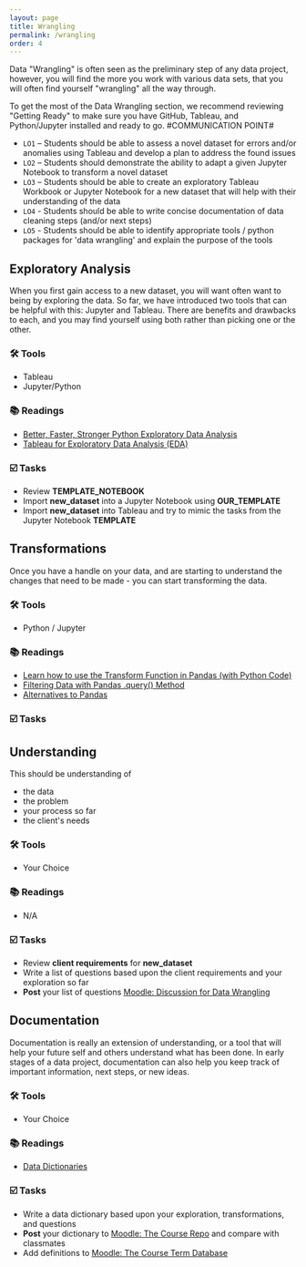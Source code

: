```yaml
---
layout: page
title: Wrangling
permalink: /wrangling
order: 4
---
```


Data "Wrangling" is often seen as the preliminary step of any data project, however, you will find the more you work with various data sets, that you will often find yourself "wrangling" all the way through. 

To get the most of the Data Wrangling section, we recommend reviewing "Getting Ready" to make sure you have GitHub, Tableau, and Python/Jupyter installed and ready to go. #COMMUNICATION POINT#

- `LO1` – Students should be able to assess a novel dataset for errors and/or anomalies using Tableau and develop a plan to address the found issues
- `LO2` – Students should demonstrate the ability to adapt a given Jupyter Notebook to transform a novel dataset 
- `LO3` – Students should be able to create an exploratory Tableau Workbook or Jupyter Notebook for a new dataset that will help with their understanding of the data
- `LO4` - Students should be able to write concise documentation of data cleaning steps (and/or next steps)
- `LO5` - Students should be able to identify appropriate tools / python packages for 'data wrangling' and explain the purpose of the tools

## Exploratory Analysis

When you first gain access to a new dataset, you will want often want to being by exploring the data. So far, we have introduced two tools that can be helpful with this: Jupyter and Tableau. There are benefits and drawbacks to each, and you may find yourself using both rather than picking one or the other. 

### 🛠 Tools
- Tableau
- Jupyter/Python

### 📚 Readings
- [Better, Faster, Stronger Python Exploratory Data Analysis](https://towardsdatascience.com/better-faster-stronger-python-exploratory-data-analysis-eda-e2a733890a64)
- [Tableau for Exploratory Data Analysis (EDA)](https://towardsdatascience.com/tableau-for-exploratory-data-analysis-eda-c503aa84515a)
  
### ☑️ Tasks
- Review **TEMPLATE_NOTEBOOK** 
- Import **new_dataset** into a Jupyter Notebook using **OUR_TEMPLATE**
- Import **new_dataset** into Tableau and try to mimic the tasks from the Jupyter Notebook **TEMPLATE**

## Transformations

Once you have a handle on your data, and are starting to understand the changes that need to be made - you can start transforming the data. 

### 🛠 Tools
- Python / Jupyter

### 📚 Readings
- [Learn how to use the Transform Function in Pandas (with Python Code)](https://www.analyticsvidhya.com/blog/2020/03/understanding-transform-function-python/)
- [Filtering Data with Pandas .query() Method](https://www.geeksforgeeks.org/python-filtering-data-with-pandas-query-method/)
- [Alternatives to Pandas](https://towardsdatascience.com/python-data-transformation-tools-for-etl-2cb20d76fcd0)
  
### ☑️ Tasks
## Understanding

This should be understanding of
- the data
- the problem
- your process so far
- the client's needs 


### 🛠 Tools
- Your Choice

### 📚 Readings
- N/A

### ☑️ Tasks
- Review **client requirements** for **new_dataset**
- Write a list of questions based upon the client requirements and your exploration so far
- **Post** your list of questions [Moodle: Discussion for Data Wrangling](https://moodle.met.ubc.ca/mod/forum/view.php?id=1251)
  
## Documentation

Documentation is really an extension of understanding, or a tool that will help your future self and others understand what has been done. In early stages of a data project, documentation can also help you keep track of important information, next steps, or new ideas.

### 🛠 Tools
- Your Choice
  
### 📚 Readings
- [Data Dictionaries](https://www.usgs.gov/products/data-and-tools/data-management/data-dictionaries)
  
### ☑️ Tasks
- Write a data dictionary based upon your exploration, transformations, and questions
- **Post** your dictionary to [Moodle: The Course Repo](https://moodle.met.ubc.ca/mod/lti/view.php?id=1252) and compare with classmates
- Add definitions to [Moodle: The Course Term Database](https://moodle.met.ubc.ca/mod/data/field.php?d=3)
 